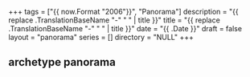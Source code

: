 +++
tags        = ["{{ now.Format "2006"}}", "Panorama"]
description = "{{ replace .TranslationBaseName "-" " " | title }}"
title       = "{{ replace .TranslationBaseName "-" " " | title }}"
date        = "{{ .Date }}"
draft       = false
layout      = "panorama"
series      = []
directory   = "NULL"
+++
## archetype panorama